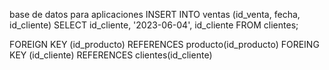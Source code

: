 base de datos para aplicaciones 
INSERT INTO ventas (id_venta, fecha, id_cliente)
SELECT id_cliente, '2023-06-04', id_cliente
FROM clientes;

FOREIGN KEY (id_producto) REFERENCES producto(id_producto)
FOREING KEY (id_cliente) REFERENCES clientes(id_cliente)